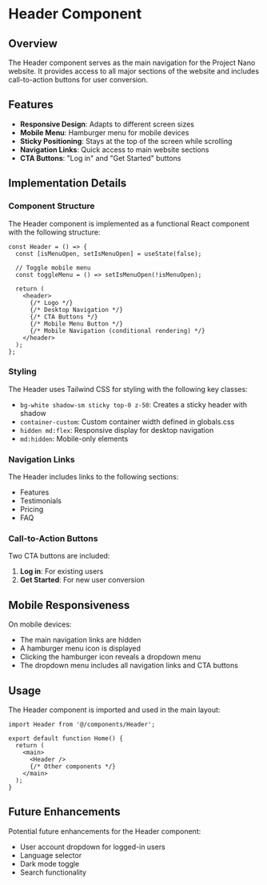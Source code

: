 # Header Component

## Overview

The Header component serves as the main navigation for the Project Nano website. It provides access to all major sections of the website and includes call-to-action buttons for user conversion.

## Features

- **Responsive Design**: Adapts to different screen sizes
- **Mobile Menu**: Hamburger menu for mobile devices
- **Sticky Positioning**: Stays at the top of the screen while scrolling
- **Navigation Links**: Quick access to main website sections
- **CTA Buttons**: "Log in" and "Get Started" buttons

## Implementation Details

### Component Structure

The Header component is implemented as a functional React component with the following structure:

```tsx
const Header = () => {
  const [isMenuOpen, setIsMenuOpen] = useState(false);
  
  // Toggle mobile menu
  const toggleMenu = () => setIsMenuOpen(!isMenuOpen);
  
  return (
    <header>
      {/* Logo */}
      {/* Desktop Navigation */}
      {/* CTA Buttons */}
      {/* Mobile Menu Button */}
      {/* Mobile Navigation (conditional rendering) */}
    </header>
  );
};
```

### Styling

The Header uses Tailwind CSS for styling with the following key classes:

- `bg-white shadow-sm sticky top-0 z-50`: Creates a sticky header with shadow
- `container-custom`: Custom container width defined in globals.css
- `hidden md:flex`: Responsive display for desktop navigation
- `md:hidden`: Mobile-only elements

### Navigation Links

The Header includes links to the following sections:
- Features
- Testimonials
- Pricing
- FAQ

### Call-to-Action Buttons

Two CTA buttons are included:
1. **Log in**: For existing users
2. **Get Started**: For new user conversion

## Mobile Responsiveness

On mobile devices:
- The main navigation links are hidden
- A hamburger menu icon is displayed
- Clicking the hamburger icon reveals a dropdown menu
- The dropdown menu includes all navigation links and CTA buttons

## Usage

The Header component is imported and used in the main layout:

```tsx
import Header from '@/components/Header';

export default function Home() {
  return (
    <main>
      <Header />
      {/* Other components */}
    </main>
  );
}
```

## Future Enhancements

Potential future enhancements for the Header component:
- User account dropdown for logged-in users
- Language selector
- Dark mode toggle
- Search functionality 